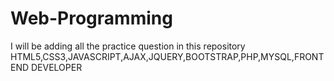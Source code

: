 # Web-Programming
I will be adding all the practice question in this repository
HTML5,CSS3,JAVASCRIPT,AJAX,JQUERY,BOOTSTRAP,PHP,MYSQL,FRONTEND DEVELOPER
